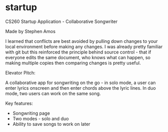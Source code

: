 # startup

CS260 Startup Application - Collaborative Songwriter

Made by Stephen Amos

I learned that conflicts are best avoided by pulling down changes to your local environment before making any changes.
I was already pretty familiar with git but this reinforced the principle behind source control - that if everyone edits the same document, who knows what can happen, so making multiple copies then comparing changes is pretty useful.

Elevator Pitch:

A collaborative app for songwriting on the go - in solo mode, a user can enter lyrics onscreen and then enter chords above the lyric lines. In duo mode, two users can work on the same song.

Key features:
* Songwriting page
* Two modes - solo and duo
* Ability to save songs to work on later

